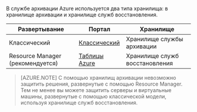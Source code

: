 В службе архивации Azure используется два типа хранилища: в хранилище архивации и хранилище служб восстановления.

| **Развертывание** | **Портал** | **Хранилище** |
|-----------|------|-----|
| Классический | [Классический](https://manage.windowsazure.com) | Хранилище службы архивации |
| Resource Manager (рекомендуется) | [Таблицы Azure](https://portal.azure.com) | Хранилище служб восстановления |

> [AZURE.NOTE] С помощью хранилищ архивации невозможно защитить решения, развернутые с помощью Resource Manager. Тем не менее вы можете защитить серверы и виртуальные машины, развернутые с помощью классической модели, используя хранилище служб восстановления.

<!---HONumber=AcomDC_0831_2016-->